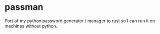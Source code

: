 # passman
Port of my python password generator / manager to rust so I can run it on machines without python.
